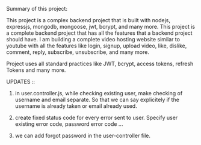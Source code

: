 Summary of this project:

This project is a complex backend project that is built with nodejs, expressjs, mongodb, mongoose, jwt, bcrypt, and many more. This project is a complete backend project that has all the features that a backend project should have. I am building a complete video hosting website similar to youtube with all the features like login, signup, upload video, like, dislike, comment, reply, subscribe, unsubscribe, and many more.

Project uses all standard practices like JWT, bcrypt, access tokens, refresh Tokens and many more.

UPDATES ::

1. in user.controller.js, while checking existing user, make checking of username and email separate. So that we can say explicitely if the username is already taken or email already used.

2. create fixed status code for every error sent to user. Specify user existing error code, password error code ...

3. we can add forgot password in the user-controller file.